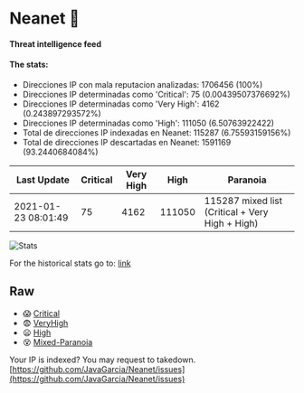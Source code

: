 # Neanet :hocho:
#### Threat intelligence feed
#### The stats:

- Direcciones IP con mala reputacion analizadas: 1706456 (100%)
- Direcciones IP determinadas como 'Critical':  75 (0.00439507376692%)
- Direcciones IP determinadas como 'Very High':  4162 (0.243897293572%)
- Direcciones IP determinadas como 'High':  111050 (6.50763922422)
- Total de direcciones IP indexadas en Neanet:  115287 (6.75593159156%)
- Total de direcciones IP descartadas en Neanet:  1591169 (93.2440684084%)

| Last Update | Critical | Very High | High | Paranoia |
| --- | --- | --- | --- | --- |
| 2021-01-23 08:01:49 | 75 | 4162 | 111050 | 115287 mixed list (Critical + Very High + High)|

![Stats](https://docs.google.com/spreadsheets/d/e/2PACX-1vSnaNMIXVabIpDJjufMlzH7poXnshF3mgd8Is1g9ytUEzVsP5my4Trn8f-xkoLLQ38xpL3HtmUexLo6/pubchart?oid=501124687&format=image)

For the historical stats go to: [link](/stats.csv)
## Raw
- :scream: [Critical](https://raw.githubusercontent.com/JavaGarcia/Neanet/master/blacklists/neanet_critical.txt)
- :fearful: [VeryHigh](https://raw.githubusercontent.com/JavaGarcia/Neanet/master/blacklists/neanet_veryHigh.txtt)
- :frowning: [High](https://raw.githubusercontent.com/JavaGarcia/Neanet/master/blacklists/neanet_high.txt)
- :dizzy_face: [Mixed-Paranoia](https://raw.githubusercontent.com/JavaGarcia/Neanet/master/blacklists/neanet_all.txt)


Your IP is indexed? You may request to takedown. [https://github.com/JavaGarcia/Neanet/issues](https://github.com/JavaGarcia/Neanet/issues)





















































































































































































































































































































































































































































































































































































































































































































































































































































































































































































































































































































































































































































































































































































































































































































































































































































































































































































































































































































































































































































































































































































































































































































































































































































































































































































































































































































































































































































































































































































































































































































































































































































































































































































































































































































































































































































































































































































































































